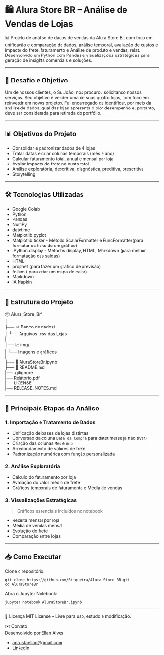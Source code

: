# 🛍️ Alura Store BR – Análise de Vendas de Lojas

📊 Projeto de análise de dados de vendas da Alura Store Br, com foco em unificação e comparação de dados, análise temporal, avaliação de custos e impacto do frete, faturamento e Análise de produto e vendas, relat. Desenvolvido em Python com Pandas e visualizações estratégicas para geração de insights comerciais e soluções.

---

## 🎯 Desafio e Objetivo
Um de nossos clientes, o Sr. João, nos procurou solicitando nossos serviços. Seu objetivo é vender uma de suas quatro lojas, com foco em reinvestir em novos projetos. Fui encarregado de identificar, por meio da análise de dados, qual das lojas apresenta o pior desempenho e, portanto, deve ser considerada para retirada do portfólio.

---

## 📊 Objetivos do Projeto

- Consolidar e padronizar dados de 4 lojas
- Tratar datas e criar colunas temporais (mês e ano)
- Calcular faturamento total, anual e mensal por loja
- Avaliar impacto do frete no custo total
- Análise exploratória, descritiva, diagnóstica, preditiva, prescritiva
- Storytelling

---

## 🛠️ Tecnologias Utilizadas

- Google Colab
- Python
- Pandas
- NumPy
- datetime
- Matplotlib.pyplot
- Matplotlib.ticker - Método ScalarFormatter e FuncFormatter(para formatar os ticks de um gráfico)
- IPython.display - Métodos display, HTML, Markdown (para melhor formatação das saídas)
- HTML
- prophet (para fazer um grafico de previsão)
- folium ( para criar um mapa de calor)
- Markdown
- IA Napkin

---

## 📁 Estrutura do Projeto

📦 Alura_Store_Br/  
│  
├── 📊 Banco de dados/  
│ └── Arquivos .csv das Lojas  
|  
│── 📈 img/  
| └── Imagens e gráficos  
|  
├── 📓 AluraStoreBr.ipynb  
├── 📜 README.md  
|── .gitignore  
|── Relátorio.pdf  
|── LICENSE  
|── RELEASE_NOTES.md


---

## 📌 Principais Etapas da Análise

### 1. Importação e Tratamento de Dados
- Unificação de bases de lojas distintas
- Conversão da coluna `Data da Compra` para datetime(se já não tiver)
- Criação das colunas `Mês` e `Ano`
- Arredondamento de valores de frete
- Padronização numérica com função personalizada

### 2. Análise Exploratória
- Cálculo do faturamento por loja
- Avaliação do valor médio de frete
- Gráficos temporais de faturamento e Média de vendas

### 3. Visualizações Estratégicas
> Gráficos essenciais incluídos no notebook:

- Receita mensal por loja
- Média de vendas mensal
- Evolução do frete
- Comparação entre lojas

---

## 📥 Como Executar

Clone o repositório:

```
git clone https://github.com/Siiqueira/Alura_Store_BR.git
cd AluraStoreBr
```
Abra o Jupyter Notebook:  
```
jupyter notebook AluraStoreBr.ipynb
```
---

📄 Licença
MIT License – Livre para uso, estudo e modificação.

✉️ Contato  
Desenvolvido por Ellan Alves  
- analistaellan@gmail.com
-  [LinkedIn](https://www.linkedin.com/in/ellan-alves-dados/)
